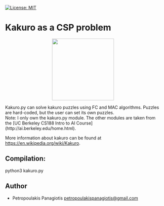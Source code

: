 [![License: MIT](https://img.shields.io/badge/License-MIT-yellow.svg)](https://opensource.org/licenses/MIT)
# Kakuro as a CSP problem 
<p align="center">
  <img  width="200" height="200" src="https://upload.wikimedia.org/wikipedia/commons/thumb/c/c8/Kakuro_black_box.svg/375px-Kakuro_black_box.svg.png">
</p>
Kakuro.py can solve kakuro puzzles using FC and MAC algorithms. Puzzles are hard-coded, but the user can set its own puzzles. <br />
Note: I only own the kakuro.py module. The other modules are taken from the  [UC Berkeley CS188 Intro to AI Course](http://ai.berkeley.edu/home.html). <br />

More information about kakuro can be found at https://en.wikipedia.org/wiki/Kakuro.

## Compilation: 
python3 kakuro.py

## Author
* Petropoulakis Panagiotis petropoulakispanagiotis@gmail.com
